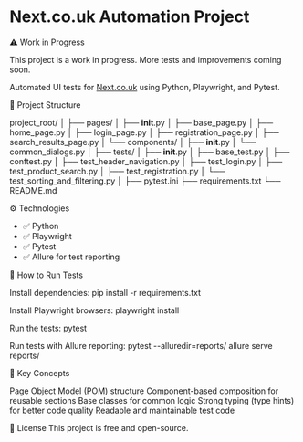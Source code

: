 # Next.co.uk Automation Project

⚠️ Work in Progress

This project is a work in progress.
More tests and improvements coming soon.

Automated UI tests for [Next.co.uk](https://www.next.co.uk/) using Python, Playwright, and Pytest.

📂 Project Structure

project_root/
│
├── pages/
│   ├── __init__.py
│   ├── base_page.py
│   ├── home_page.py
│   ├── login_page.py
│   ├── registration_page.py
│   ├── search_results_page.py
│   └── components/
│       ├── __init__.py
│       └── common_dialogs.py
│
├── tests/
│   ├── __init__.py
│   ├── base_test.py
│   ├── conftest.py
│   ├── test_header_navigation.py
│   ├── test_login.py
│   ├── test_product_search.py
│   ├── test_registration.py
│   └── test_sorting_and_filtering.py
│
├── pytest.ini
├── requirements.txt
└── README.md


⚙️ Technologies

- ✅ Python
- ✅ Playwright
- ✅ Pytest
- ✅ Allure for test reporting

🚀 How to Run Tests

Install dependencies:
pip install -r requirements.txt

Install Playwright browsers:
playwright install

Run the tests:
pytest

Run tests with Allure reporting:
pytest --alluredir=reports/
allure serve reports/

🧠 Key Concepts

Page Object Model (POM) structure
Component-based composition for reusable sections
Base classes for common logic
Strong typing (type hints) for better code quality
Readable and maintainable test code


📄 License
This project is free and open-source.
